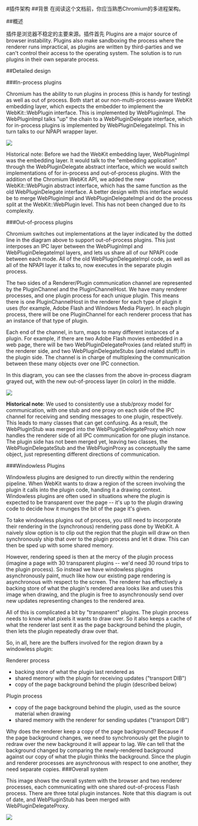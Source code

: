 #插件架构
##背景
在阅读这个文档前，你应当熟悉Chromium的多进程架构。

##概述

插件是浏览器不稳定的主要来源。插件首先
Plugins are a major source of browser instability. Plugins also make sandboxing the process where the renderer runs impractical, as plugins are written by third-parties and we can't control their access to the operating system. The solution is to run plugins in their own separate process.

##Detailed design

###In-process plugins

Chromium has the ability to run plugins in process (this is handy for testing) as well as out of process. Both start at our non-multi-process-aware WebKit embedding layer, which expects the embedder to implement the WebKit::WebPlugin interface. This is implemented by WebPluginImpl. The WebPluginImpl talks "up" the chain to a WebPluginDelegate interface, which for in-process plugins is implemented by WebPluginDelegateImpl. This in turn talks to our NPAPI wrapper layer.

![](../in_process_plugins.png)

Historical note: Before we had the WebKit embedding layer, WebPluginImpl was the embedding layer. It would talk to the "embedding application" through the WebPluginDelegate abstract interface, which we would switch implementations of for in-process and out-of-process plugins. With the addition of the Chromium WebKit API, we added the new WebKit::WebPlugin abstract interface, which has the same function as the old WebPluginDelegate interface. A better design with this interface would be to merge WebPluginImpl and WebPluginDelegateImpl and do the process split at the WebKit::WebPlugin level. This has not been changed due to its complexity.

###Out-of-process plugins

Chromium switches out implementations at the layer indicated by the dotted line in the diagram above to support out-of-process plugins. This just interposes an IPC layer between the WebPluginImpl and WebPluginDelegateImpl layers, and lets us share all of our NPAPI code between each mode. All of the old WebPluginDelegateImpl code, as well as all of the NPAPI layer it talks to, now executes in the separate plugin process.

The two sides of a Renderer/Plugin communication channel are represented by the PluginChannel and the PluginChannelHost. We have many renderer processes, and one plugin process for each unique plugin. This means there is one PluginChannelHost in the renderer for each type of plugin it uses (for example, Adobe Flash and Windows Media Player). In each plugin process, there will be one PluginChannel for each renderer process that has an instance of that type of plugin.

Each end of the channel, in turn, maps to many different instances of a plugin. For example, if there are two Adobe Flash movies embedded in a web page, there will be two WebPluginDelegateProxies (and related stuff) in the renderer side, and two WebPluginDelegateStubs (and related stuff)
in the plugin side. The channel is in charge of multiplexing the communication between these many objects over one IPC connection.

In this diagram, you can see the classes from the above in-process diagram grayed out, with the new out-of-process layer (in color) in the middle.

![](../out_of_process_plugins.png)

**Historical note**: We used to consistently use a stub/proxy model for communication, with one stub and one proxy on each side of the IPC channel for receiving and sending messages to one plugin, respectively. This leads to many classes that can get confusing. As a result, the WebPluginStub was merged into the WebPluginDelegateProxy which now handles the renderer side of all IPC communication for one plugin instance. The plugin side has not been merged yet, leaving two classes, the WebPluginDelegateStub and the WebPluginProxy as conceptually the same object, just representing different directions of communication.

###Windowless Plugins

Windowless plugins are designed to run directly within the rendering pipeline.  When WebKit wants to draw a region of the screen involving the plugin it calls into the plugin code, handing it a drawing context.  Windowless plugins are often used in situations where the plugin is expected to be transparent over the page -- it's up to the plugin drawing code to decide how it munges the bit of the page it's given.

To take windowless plugins out of process, you still need to incorporate their rendering in the (synchronous) rendering pass done by WebKit.  A naively slow option is to clip out the region that the plugin will draw on then synchronously ship that over to the plugin process and let it draw.  This can then be sped up with some shared memory.

However, rendering speed is then at the mercy of the plugin process (imagine a page with 30 transparent plugins -- we'd need 30 round trips to the plugin process).  So instead we have windowless plugins asynchronously paint, much like how our existing page rendering is asynchronous with respect to the screen.  The renderer has effectively a backing store of what the plugin's rendered area looks like and uses this image when drawing, and the plugin is free to asynchronously send over new updates representing changes to the rendered area.

All of this is complicated a bit by "transparent" plugins.  The plugin process needs to know what pixels it wants to draw over.  So it also keeps a cache of what the renderer last sent it as the page background behind the plugin, then lets the plugin repeatedly draw over that. 

So, in all, here are the buffers involved for the region drawn by a windowless plugin:

Renderer process
 - backing store of what the plugin last rendered as
 - shared memory with the plugin for receiving updates ("transport DIB")
 - copy of the page background behind the plugin (described below)

Plugin process
 - copy of the page background behind the plugin, used as the source
material when drawing
 - shared memory with the renderer for sending updates ("transport DIB")

Why does the renderer keep a copy of the page background?  Because if the page background changes, we need to synchronously get the plugin to redraw over the new background it will appear to lag.  We can tell that the background changed by comparing the newly-rendered background against our copy of what the plugin thinks the background.  Since the plugin and renderer processes are asynchronous with respect to one another, they need separate copies.
###Overall system

This image shows the overall system with the browser and two renderer processes, each communicating with one shared out-of-process Flash process. There are three total plugin instances. Note that this diagram is out of date, and WebPluginStub has been merged with WebPluginDelegateProxy.

![](../pluginsoutofprocess.png)